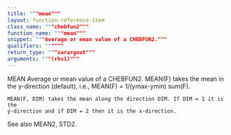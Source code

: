 ```yaml
---
title: """mean"""
layout: function-reference-item
class_name: """chebfun2"""
function_name: """mean"""
snippet: """Average or mean value of a CHEBFUN2."""
qualifiers: """"""
return_type: """varargout"""
arguments: """(rhs1)"""
---
```


 MEAN   Average or mean value of a CHEBFUN2. 
    MEAN(F) takes the mean in the y-direction (default), i.e., 
           MEAN(F) = 1/(ymax-ymin) sum(F).
 
    MEAN(F, DIM) takes the mean along the direction DIM. If DIM = 1 it is the
    y-direction and if DIM = 2 then it is the x-direction.
 
  See also MEAN2, STD2.
